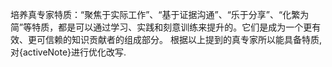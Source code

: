 培养真专家特质：“聚焦于实际工作”、“基于证据沟通”、“乐于分享”、“化繁为简”等特质，都是可以通过学习、实践和刻意训练来提升的。它们是成为一个更有效、更可信赖的知识贡献者的组成部分。
根据以上提到的真专家所以能具备特质, 对{activeNote}进行优化改写.